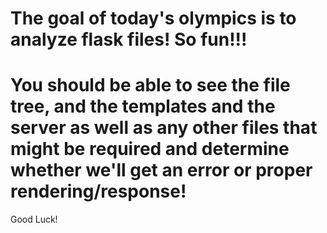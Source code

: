# The goal of today's olympics is to analyze flask files!  So fun!!!

# You should be able to see the file tree, and the templates and the server as well as any other files that might be required and determine whether we'll get an error or proper rendering/response!
Good Luck!

